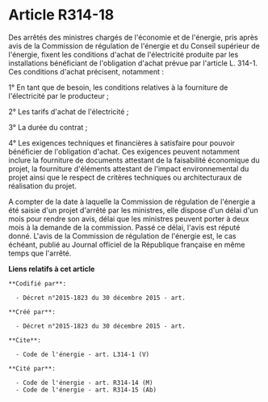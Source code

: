 # Article R314-18

Des arrêtés des ministres chargés de l'économie et de l'énergie, pris après avis de la Commission de régulation de l'énergie
et du Conseil supérieur de l'énergie, fixent les conditions d'achat de l'électricité produite par les installations
bénéficiant de l'obligation d'achat prévue par l'article L. 314-1. Ces conditions d'achat précisent, notamment : 

1° En tant que de besoin, les conditions relatives à la fourniture de l'électricité par le producteur ; 

2° Les tarifs d'achat de l'électricité ; 

3° La durée du contrat ; 

4° Les exigences techniques et financières à satisfaire pour pouvoir bénéficier de l'obligation d'achat. Ces exigences
peuvent notamment inclure la fourniture de documents attestant de la faisabilité économique du projet, la fourniture
d'éléments attestant de l'impact environnemental du projet ainsi que le respect de critères techniques ou architecturaux de
réalisation du projet. 

A compter de la date à laquelle la Commission de régulation de l'énergie a été saisie d'un projet d'arrêté par les ministres,
elle dispose d'un délai d'un mois pour rendre son avis, délai que les ministres peuvent porter à deux mois à la demande de la
commission. Passé ce délai, l'avis est réputé donné. L'avis de la Commission de régulation de l'énergie est, le cas échéant,
publié au Journal officiel de la République française en même temps que l'arrêté.

**Liens relatifs à cet article**

	**Codifié par**:

	  - Décret n°2015-1823 du 30 décembre 2015 - art.

	**Créé par**:

	  - Décret n°2015-1823 du 30 décembre 2015 - art.

	**Cite**:

	  - Code de l'énergie - art. L314-1 (V)

	**Cité par**:

	  - Code de l'énergie - art. R314-14 (M)
	  - Code de l'énergie - art. R314-15 (Ab)
